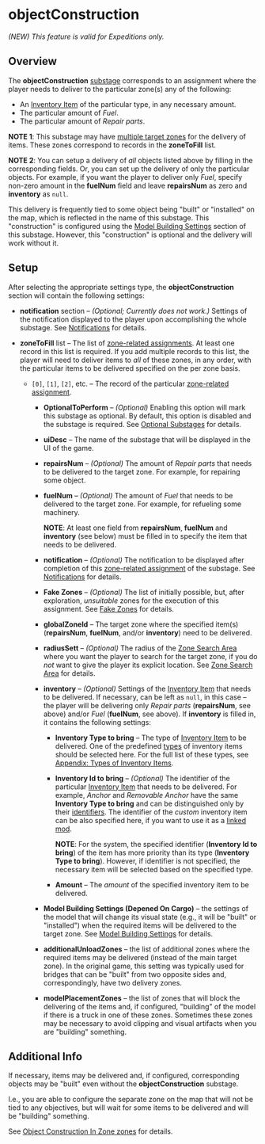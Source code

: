 # objectConstruction

*(NEW) This feature is valid for Expeditions only.*

## Overview
The **objectConstruction** [substage][stages_and_substages] corresponds to an assignment where the player needs to deliver to the particular zone(s) any of the following:

-   An [Inventory Item][inventory_item] of the particular type, in any necessary amount.
-   The particular amount of *Fuel*.
-   The particular amount of *Repair parts*.

**NOTE 1**: This substage may have [multiple target zones][zone_related_assignments] for the delivery of items. These zones correspond to records in the **zoneToFill** list.

**NOTE 2**: You can setup a delivery of *all* objects listed above by filling in the corresponding fields. Or, you can set up the delivery of only the particular objects. For example, if you want the player to deliver only *Fuel*, specify non-zero amount in the **fuelNum** field and leave **repairsNum** as zero and **inventory** as `null`.

This delivery is frequently tied to some object being "built" or "installed" on the map, which is reflected in the name of this substage. This "construction" is configured using the [Model Building Settings][model_building_settings] section of this substage. However, this "construction" is optional and the delivery will work without it.

## Setup

After selecting the appropriate settings type, the **objectConstruction** section will contain the following settings:

-   **notification** section – *(Optional; Currently does not work.)* Settings of the notification displayed to the player upon accomplishing the whole substage. See [Notifications][notifications] for details.

-   **zoneToFill** list – The list of [zone-related assignments][zone_related_assignments]. At least one record in this list is required. If you add multiple records to this list, the player will need to deliver items to *all* of these zones, in any order, with the particular items to be delivered specified on the per zone basis.

    -   `[0]`, `[1]`, `[2]`, etc. – The record of the particular [zone-related assignment][zone_related_assignments].

        -   **OptionalToPerform** – *(Optional)* Enabling this option will mark this substage as optional. By default, this option is disabled and the substage is required. See [Optional Substages][optional_substages] for details.

        -   **uiDesc** – The name of the substage that will be displayed in the UI of the game.

        -   **repairsNum** – *(Optional)* The amount of *Repair parts* that needs to be delivered to the target zone. For example, for repairing some object.

        -   **fuelNum** – *(Optional)* The amount of *Fuel* that needs to be delivered to the target zone. For example, for refueling some machinery.

            **NOTE**: At least one field from **repairsNum**, **fuelNum** and **inventory** (see below) must be filled in to specify the item that needs to be delivered.

        -   **notification** – *(Optional)* The notification to be displayed after completion of this [zone-related assignment][zone_related_assignments] of the substage. See [Notifications][notifications] for details.

        -   **Fake Zones** – *(Optional)* The list of initially possible, but, after exploration, *unsuitable* zones for the execution of this assignment. See [Fake Zones][fake_zones] for details.

        -   **globalZoneId** – The target zone where the specified item(s) (**repairsNum**, **fuelNum**, and/or **inventory**) need to be delivered.

        -   **radiusSett** – *(Optional)* The radius of the [Zone Search Area][zone_search_area] where you want the player to search for the target zone, if you do *not* want to give the player its explicit location. See [Zone Search Area][zone_search_area] for details.

        -   **inventory** – *(Optional)* Settings of the [Inventory Item][inventory_item] that needs to be delivered. If necessary, can be left as `null`, in this case – the player will be delivering only *Repair parts* (**repairsNum**, see above) and/or *Fuel* (**fuelNum**, see above). If **inventory** is filled in, it contains the following settings:

            -   **Inventory Type to bring** – The type of [Inventory Item][inventory_item] to be delivered. One of the predefined [types][inventory_item_list_of_types] of inventory items should be selected here. For the full list of these types, see [Appendix: Types of Inventory Items][inventory_item_list_of_types].

            -   **Inventory Id to bring** – *(Optional)* The identifier of the particular [Inventory Item][inventory_item] that needs to be delivered. For example, *Anchor* and *Removable Anchor* have the same **Inventory Type to bring** and can be distinguished only by their [identifiers](./../../../../../custom_gameplay_entities/inventory_items/appendix_types_of_inventory_items.md#identifiers). The identifier of the *custom* inventory item can be also specified here, if you want to use it as a [linked mod][linked_mods].

                **NOTE**: For the system, the specified identifier (**Inventory Id to bring**) of the item has more priority than its type (**Inventory Type to bring**). However, if identifier is not specified, the necessary item will be selected based on the specified type.

            -   **Amount** – The *amount* of the specified inventory item to be delivered.     

        -   **Model Building Settings (Depened On Cargo)** – the settings of the model that will change its visual state (e.g., it will be "built" or "installed") when the required items will be delivered to the target zone. See [Model Building Settings][model_building_settings] for details.

        -   **additionalUnloadZones** – the list of additional zones where the required items may be delivered (instead of the main target zone). In the original game, this setting was typically used for bridges that can be "built" from two opposite sides and, correspondingly, have two delivery zones.

        -   **modelPlacementZones** – the list of zones that will block the delivering of the items and, if configured, "building" of the model if there is a truck in one of these zones. Sometimes these zones may be necessary to avoid clipping and visual artifacts when you are "building" something.

## Additional Info
If necessary, items may be delivered and, if configured, corresponding objects may be "built" even without the **objectConstruction** substage.

I.e., you are able to configure the separate zone on the map that will not be tied to any objectives, but will wait for some items to be delivered and will be "building" something.

See [Object Construction In Zone zones][object_construction_in_zone_zones] for details.


[stages_and_substages]: ./stages_in_expeditions.md
[zone_related_assignments]: ./stages_in_expeditions.md#multiple-zone-related-assignments-within-substage
[inventory_item]: ./../../../../../custom_gameplay_entities/inventory_items/custom_inventory_items_overview.md
[inventory_item_list_of_types]: ./../../../../../custom_gameplay_entities/inventory_items/appendix_types_of_inventory_items.md
[model_building_settings]: ./../../model_building_settings/model_building_settings.md
[notifications]: ./../notifications.md
[optional_substages]: ./../optional_substages.md
[fake_zones]: ./../fake_zones.md
[zone_search_area]: ./../zone_search_area.md
[object_construction_in_zone_zones]: ./../../../zones/expeditions_zones/object_construction_in_zone_zones.md
[linked_mods]: ./../../../../../usage_and_uploading_of_mods/linking_mods.md